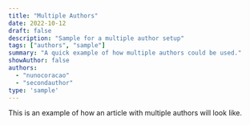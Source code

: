 ```yaml
---
title: "Multiple Authors"
date: 2022-10-12
draft: false
description: "Sample for a multiple author setup"
tags: ["authors", "sample"]
summary: "A quick example of how multiple authors could be used."
showAuthor: false
authors:
  - "nunocoracao"
  - "secondauthor"
type: 'sample'
---
```


This is an example of how an article with multiple authors will look like.
